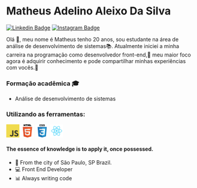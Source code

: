   #          Matheus Adelino Aleixo Da Silva       
  
  [![Linkedin Badge](https://img.shields.io/badge/-LinkedIn-blue?style=flat-square&logo=Linkedin&logoColor=white&link=https://www.linkedin.com/in/matheus-adelino/)](https://www.linkedin.com/in/matheus-adelino/) [![Instagram Badge](https://img.shields.io/badge/-Instagram-violet?style=flat-square&logo=Instagram&logoColor=white&link=https://www.instagram.com/matheus.thdev/)](https://www.instagram.com/matheus.thdev/) 
 

Olá 👋, meu nome é Matheus tenho 20 anos, sou estudante na área de análise de desenvolvimento de sistemas📚.
Atualmente iniciei a minha carreira na programação como desenvolvedor front-end,🚀 meu maior foco agora é adquirir conhecimento e
pode compartilhar minhas experiências com vocês.💪

### Formação acadêmica 🎓
- Análise de desenvolvimento de sistemas

### Utilizando as ferramentas:
<img src="https://raw.githubusercontent.com/github/explore/80688e429a7d4ef2fca1e82350fe8e3517d3494d/topics/javascript/javascript.png" height="35px" />
<img src="https://raw.githubusercontent.com/github/explore/80688e429a7d4ef2fca1e82350fe8e3517d3494d/topics/html/html.png" height="35px" />
<img src="https://raw.githubusercontent.com/github/explore/80688e429a7d4ef2fca1e82350fe8e3517d3494d/topics/css/css.png" height="35px" />
<img src="https://raw.githubusercontent.com/github/explore/80688e429a7d4ef2fca1e82350fe8e3517d3494d/topics/react/react.png" height="35px" />

####  The essence of knowledge is to apply it, once possessed.

- 📍   From the city of São Paulo, SP Brazil.
- 💻   Front End Developer
- 📊 Always writing code




 
